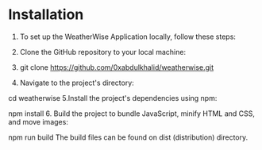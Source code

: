 # Installation
1. To set up the WeatherWise Application locally, follow these steps:

2. Clone the GitHub repository to your local machine:

3. git clone https://github.com/0xabdulkhalid/weatherwise.git
4. Navigate to the project's directory:
   
cd weatherwise
5.Install the project's dependencies using npm:

npm install
6. Build the project to bundle JavaScript, minify HTML and CSS, and move images:

npm run build
The build files can be found on dist (distribution) directory.
